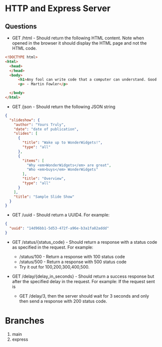 # HTTP and Express Server

## Questions

* GET /html - Should return the following HTML content. Note when opened in the browser it should display the HTML page and not the HTML code.

```html
<!DOCTYPE html>
<html>
  <head>
  </head>
  <body>
      <h1>Any fool can write code that a computer can understand. Good programmers write code that humans can understand.</h1>
      <p> - Martin Fowler</p>

  </body>
</html>

```

* GET /json - Should return the following JSON string

```json
{
  "slideshow": {
    "author": "Yours Truly",
    "date": "date of publication",
    "slides": [
      {
        "title": "Wake up to WonderWidgets!",
        "type": "all"
      },
      {
        "items": [
          "Why <em>WonderWidgets</em> are great",
          "Who <em>buys</em> WonderWidgets"
        ],
        "title": "Overview",
        "type": "all"
      }
    ],
    "title": "Sample Slide Show"
  }
}

```


* GET /uuid - Should return a UUID4. For example:

```json
{
  "uuid": "14d96bb1-5d53-472f-a96e-b3a1fa82addd"
}

``` 

* GET /status/{status_code} - Should return a response with a status code as specified in the request. For example:

  * /status/100 - Return a response with 100 status code
  * /status/500 - Return a response with 500 status code
  * Try it out for 100,200,300,400,500.

* GET /delay/{delay_in_seconds} - Should return a success response but after the specified delay in the request. For example: If the request sent is 
  * GET /delay/3, then the server should wait for 3 seconds and only then send a response with 200 status code.

# Branches

1. main
2. express